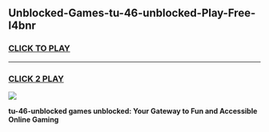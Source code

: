 
## Unblocked-Games-tu-46-unblocked-Play-Free-l4bnr
<h3>
<a href="https://premium76.site?title=tu-46-unblocked&ref=20M">CLICK TO PLAY</a></h3>
<hr>

<h3>
<a href="https://premium76.site?title=tu-46-unblocked&ref=20M">CLICK 2 PLAY</a>
  
</h3>

<a href="https://premium76.site?title=tu-46-unblocked&ref=19M"><img src="https://clearcache.store/games.png"></a>


**tu-46-unblocked games unblocked: Your Gateway to Fun and Accessible Online Gaming**
